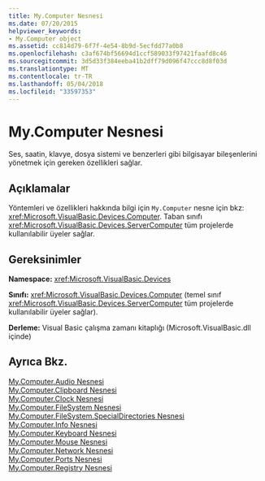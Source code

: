```yaml
---
title: My.Computer Nesnesi
ms.date: 07/20/2015
helpviewer_keywords:
- My.Computer object
ms.assetid: cc814d79-6f7f-4e54-8b9d-5ecfdd77a0b8
ms.openlocfilehash: c3af674bf56694d1ccf589033f97421faafd8c46
ms.sourcegitcommit: 3d5d33f384eeba41b2dff79d096f47ccc8d8f03d
ms.translationtype: MT
ms.contentlocale: tr-TR
ms.lasthandoff: 05/04/2018
ms.locfileid: "33597353"
---
```

# <a name="mycomputer-object"></a>My.Computer Nesnesi
Ses, saatin, klavye, dosya sistemi ve benzerleri gibi bilgisayar bileşenlerini yönetmek için gereken özellikleri sağlar.  
  
## <a name="remarks"></a>Açıklamalar  
 Yöntemleri ve özellikleri hakkında bilgi için `My.Computer` nesne için bkz: <xref:Microsoft.VisualBasic.Devices.Computer>. Taban sınıfı <xref:Microsoft.VisualBasic.Devices.ServerComputer> tüm projelerde kullanılabilir üyeler sağlar.  
  
## <a name="requirements"></a>Gereksinimler  
 **Namespace:** <xref:Microsoft.VisualBasic.Devices>  
  
 **Sınıfı:** <xref:Microsoft.VisualBasic.Devices.Computer> (temel sınıf <xref:Microsoft.VisualBasic.Devices.ServerComputer> tüm projelerde kullanılabilir üyeler sağlar).  
  
 **Derleme:** Visual Basic çalışma zamanı kitaplığı (Microsoft.VisualBasic.dll içinde)  
  
## <a name="see-also"></a>Ayrıca Bkz.  
 [My.Computer.Audio Nesnesi](../../../visual-basic/language-reference/objects/my-computer-audio-object.md)  
 [My.Computer.Clipboard Nesnesi](../../../visual-basic/language-reference/objects/my-computer-clipboard-object.md)  
 [My.Computer.Clock Nesnesi](../../../visual-basic/language-reference/objects/my-computer-clock-object.md)  
 [My.Computer.FileSystem Nesnesi](../../../visual-basic/language-reference/objects/my-computer-filesystem-object.md)  
 [My.Computer.FileSystem.SpecialDirectories Nesnesi](../../../visual-basic/language-reference/objects/my-computer-filesystem-specialdirectories-object.md)  
 [My.Computer.Info Nesnesi](../../../visual-basic/language-reference/objects/my-computer-info-object.md)  
 [My.Computer.Keyboard Nesnesi](../../../visual-basic/language-reference/objects/my-computer-keyboard-object.md)  
 [My.Computer.Mouse Nesnesi](../../../visual-basic/language-reference/objects/my-computer-mouse-object.md)  
 [My.Computer.Network Nesnesi](../../../visual-basic/language-reference/objects/my-computer-network-object.md)  
 [My.Computer.Ports Nesnesi](../../../visual-basic/language-reference/objects/my-computer-ports-object.md)  
 [My.Computer.Registry Nesnesi](../../../visual-basic/language-reference/objects/my-computer-registry-object.md)
